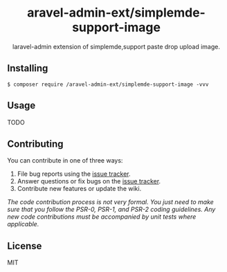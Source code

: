 <h1 align="center"> aravel-admin-ext/simplemde-support-image </h1>

<p align="center"> laravel-admin extension of simplemde,support paste drop upload image.</p>


## Installing

```shell
$ composer require /aravel-admin-ext/simplemde-support-image -vvv
```

## Usage

TODO

## Contributing

You can contribute in one of three ways:

1. File bug reports using the [issue tracker](https://github.com//aravel-admin-ext/simplemde-support-image/issues).
2. Answer questions or fix bugs on the [issue tracker](https://github.com//aravel-admin-ext/simplemde-support-image/issues).
3. Contribute new features or update the wiki.

_The code contribution process is not very formal. You just need to make sure that you follow the PSR-0, PSR-1, and PSR-2 coding guidelines. Any new code contributions must be accompanied by unit tests where applicable._

## License

MIT